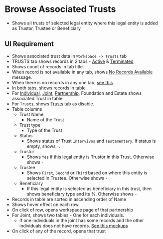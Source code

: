 # Browse Associated Trusts

- Shows all trusts of selected legal entity where this legal entity is added as Trustor, Trustee or Beneficiary



## UI Requirement

- Shows associated trust data in `Workspace -> Trusts` tab
- TRUSTS tab shows records in 2 tabs - [Active](https://gallery.io/projects/MCHbtQVoQ2HCZfBS-vT-eRyP/files/MCEJu8Y2hyDSce9woizE2Lxz8XnsOB6qZa0) & [Terminated](https://gallery.io/projects/MCHbtQVoQ2HCZfBS-vT-eRyP/files/MCEJu8Y2hyDSca848UVsf2uJl_-Wfrwn3BU)
- Shows count of records in tab title.
- When record is not available in any tab, shows [No Records Available](https://gallery.io/projects/MCHbtQVoQ2HCZfBS-vT-eRyP/files/MCEJu8Y2hyDSceNeUo1q9Tj83wQdHsbvdbM) message.
- When there is no records in any one tab, [see this](https://gallery.io/projects/MCHbtQVoQ2HCZfBS-vT-eRyP/files/MCEJu8Y2hyDScbeyHamGlj9syLcHVCJHzic)
- In both tabs, shows records in table
- For [Individual](https://gallery.io/projects/MCHbtQVoQ2HCZfBS-vT-eRyP/files/MCEJu8Y2hyDSce9woizE2Lxz8XnsOB6qZa0), [Joint](https://gallery.io/projects/MCHbtQVoQ2HCZfBS-vT-eRyP/files/MCEJu8Y2hyDScYqOJiNQFHi6CuxrIdnSl5w), [Partnership](https://gallery.io/projects/MCHbtQVoQ2HCZfBS-vT-eRyP/files/MCEJu8Y2hyDScfAgMrQm_GsXWBFILvGXvBs), Foundation and Estate shows associated Trust in table
- For `Trusts`, shows [Trusts](https://gallery.io/projects/MCHbtQVoQ2HCZfBS-vT-eRyP/files/MCEJu8Y2hyDScZn9da8lbpqAEA7vDmLnWVI) tab as disable.
- Table columns
  - Trust Name
    - Name of the Trust
  - Trust type
    - Type of the Trust
  - Status
    - Shows status of Trust `Intervivos` and `Testamentary`. If status is empty, shows `-`.
  - Trustor
    - Shows `Yes` if this legal entity is Trustor in this Trust. Otherwise shows ` - `
  - Trustee
    - Shows `First`, `Second` or `Third` based on where this entity is selected in Trustee. Otherwise shows `-`
  - Beneficiary
    - If this legal entity is selected as beneficiary in this trust, then shows beneficiary type and its %.  Otherwise shows `-`
- Records in table are sorted in ascending order of Name
- Shows hover effect on each row.
- On click of row, opens workspace page of that partnership
- For Joint, shows two tables - One for each individuals. 
  - If one individuals in the joint has some records and the other individuals does not have records. [See this mockups](https://gallery.io/projects/MCHbtQVoQ2HCZfBS-vT-eRyP/files/MCEJu8Y2hyDScTlXwsmeB7p--g4e1AS6BeU)
- On click of any of the record, opens that trust



